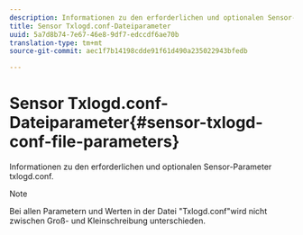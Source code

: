 ```yaml
---
description: Informationen zu den erforderlichen und optionalen Sensor-Parameter txlogd.conf.
title: Sensor Txlogd.conf-Dateiparameter
uuid: 5a7d8b74-7e67-46e8-9df7-edccdf6ae70b
translation-type: tm+mt
source-git-commit: aec1f7b14198cdde91f61d490a235022943bfedb

---
```



# Sensor Txlogd.conf-Dateiparameter{#sensor-txlogd-conf-file-parameters}

Informationen zu den erforderlichen und optionalen Sensor-Parameter txlogd.conf.

>[!NOTE]
>
>Bei allen Parametern und Werten in der Datei &quot;Txlogd.conf&quot;wird nicht zwischen Groß- und Kleinschreibung unterschieden.

